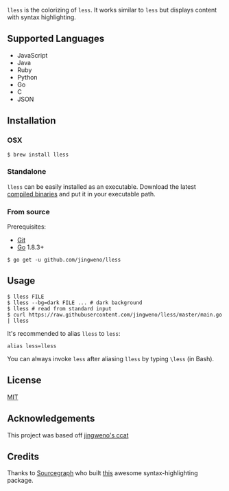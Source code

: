`lless` is the colorizing of `less`. It works similar to `less` but displays content with syntax highlighting.

## Supported Languages

* JavaScript
* Java
* Ruby
* Python
* Go
* C
* JSON

## Installation

### OSX

```
$ brew install lless
```

### Standalone

`lless` can be easily installed as an executable.
Download the latest [compiled binaries](https://github.com/jingweno/lless/releases) and put it in your executable path.

### From source

Prerequisites:
- [Git](http://git-scm.com/book/en/v2/Getting-Started-Installing-Git)
- [Go](https://golang.org/doc/install) 1.8.3+

```
$ go get -u github.com/jingweno/lless
```

## Usage

```
$ lless FILE
$ lless --bg=dark FILE ... # dark background
$ lless # read from standard input
$ curl https://raw.githubusercontent.com/jingweno/lless/master/main.go | lless
```

It's recommended to alias `lless` to `less`:

```
alias less=lless
```

You can always invoke `less` after aliasing `lless` by typing `\less` (in Bash).

## License

[MIT](https://github.com/ofer987/lless/blob/master/LICENSE)

## Acknowledgements

This project was based off [jingweno's ccat](https://github.com/jingweno/ccat)

## Credits

Thanks to [Sourcegraph](https://github.com/sourcegraph) who built [this](https://github.com/sourcegraph/syntaxhighlight) awesome syntax-highlighting package.
